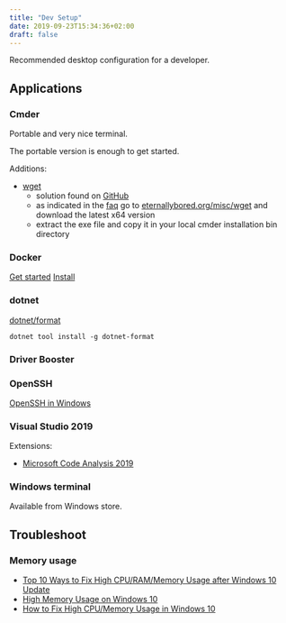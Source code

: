 ```yaml
---
title: "Dev Setup"
date: 2019-09-23T15:34:36+02:00
draft: false
---
```


Recommended desktop configuration for a developer.

## Applications

### Cmder

Portable and very nice terminal.

The portable version is enough to get started.

Additions:

- [wget](https://www.gnu.org/software/wget/)
  - solution found on [GitHub](https://github.com/cmderdev/cmder/issues/69)
  - as indicated in the [faq](https://www.gnu.org/software/wget/faq.html#download) go to [eternallybored.org/misc/wget](https://eternallybored.org/misc/wget/) and download the latest x64 version
  - extract the exe file and copy it in your local cmder installation bin directory

### Docker

[Get started](https://docs.docker.com/docker-for-windows/) [Install](https://docs.docker.com/docker-for-windows/install/)

### dotnet

[dotnet/format](https://github.com/dotnet/format)

```dos
dotnet tool install -g dotnet-format
```

### Driver Booster

### OpenSSH

[OpenSSH in Windows](https://docs.microsoft.com/en-us/windows-server/administration/openssh/openssh_overview)

### Visual Studio 2019

Extensions:

- [Microsoft Code Analysis 2019](https://marketplace.visualstudio.com/items?itemName=VisualStudioPlatformTeam.MicrosoftCodeAnalysis2019)

### Windows terminal

Available from Windows store.

## Troubleshoot

### Memory usage

- [Top 10 Ways to Fix High CPU/RAM/Memory Usage after Windows 10 Update](https://www.drivethelife.com/windows-10/fix-high-ram-cpu-memory-usage-after-windows-10-update.html)
- [High Memory Usage on Windows 10](https://www.drivereasy.com/knowledge/high-memory-usage-windows-10-solved/)
- [How to Fix High CPU/Memory Usage in Windows 10](https://beebom.com/how-fix-high-cpu-memory-usage-windows-10/)
